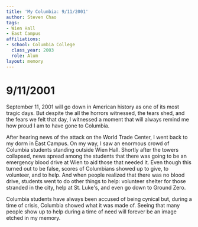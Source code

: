 ```yaml
---
title: 'My Columbia: 9/11/2001'
author: Steven Chao
tags:
- Wien Hall
- East Campus
affiliations:
- school: Columbia College
  class_year: 2003
  role: Alum
layout: memory
---
```


# 9/11/2001

September 11, 2001 will go down in American history as one of its most tragic days. But despite the all the horrors witnessed, the tears shed, and the fears we felt that day, I witnessed a moment that will always remind me how proud I am to have gone to Columbia.

After hearing news of the attack on the World Trade Center, I went back to my dorm in East Campus. On my way, I saw an enormous crowd of Columbia students standing outside Wien Hall. Shortly after the towers collapsed, news spread among the students that there was going to be an emergency blood drive at Wien to aid those that needed it. Even though this turned out to be false, scores of Columbians showed up to give, to volunteer, and to help. And when people realized that there was no blood drive, students went to do other things to help: volunteer shelter for those stranded in the city, help at St. Luke's, and even go down to Ground Zero.

Columbia students have always been accused of being cynical but, during a time of crisis, Columbia showed what it was made of. Seeing that many people show up to help during a time of need will forever be an image etched in my memory.
